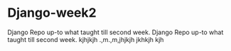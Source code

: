 # Django-week2
Django Repo up-to what taught till second week.
Django Repo up-to what taught till second week. kjhjkjh
.,m.,m,jhjkjh
jkhkjh
kjh
